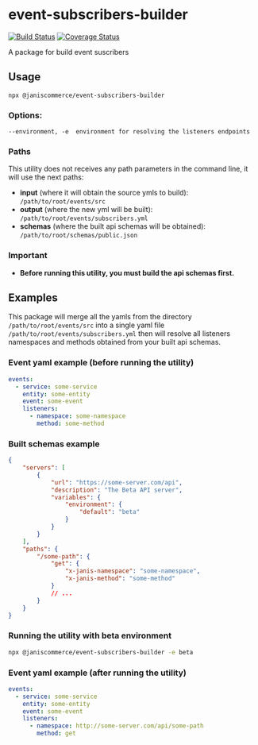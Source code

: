# event-subscribers-builder

[![Build Status](https://travis-ci.org/janis-commerce/event-subscribers-builder.svg?branch=master)](https://travis-ci.org/janis-commerce/event-subscribers-builder)
[![Coverage Status](https://coveralls.io/repos/github/janis-commerce/event-subscribers-builder/badge.svg?branch=master)](https://coveralls.io/github/janis-commerce/event-subscribers-builder?branch=master)

A package for build event suscribers

## Usage
```
npx @janiscommerce/event-subscribers-builder
```

### Options:
```
--environment, -e  environment for resolving the listeners endpoints
```

### Paths
This utility does not receives any path parameters in the command line, it will use the next paths:
- **input** (where it will obtain the source ymls to build): `/path/to/root/events/src`
- **output** (where the new yml will be built): `/path/to/root/events/subscribers.yml`
- **schemas** (where the built api schemas will be obtained): `/path/to/root/schemas/public.json`

### Important
- **Before running this utility, you must build the api schemas first.**

## Examples
This package will merge all the yamls from the directory `/path/to/root/events/src` into a single yaml file `/path/to/root/events/subscribers.yml` then will resolve all listeners namespaces and methods obtained from your built api schemas.

### Event yaml example (before running the utility)
```yaml
events:
  - service: some-service
    entity: some-entity
    event: some-event
    listeners:
      - namespace: some-namespace
        method: some-method
```

### Built schemas example
```json
{
	"servers": [
		{
			"url": "https://some-server.com/api",
			"description": "The Beta API server",
			"variables": {
				"environment": {
					"default": "beta"
				}
			}
		}
	],
	"paths": {
		"/some-path": {
			"get": {
				"x-janis-namespace": "some-namespace",
				"x-janis-method": "some-method"
			}
			// ...
		}
	}
}
```

### Running the utility with beta environment
```sh
npx @janiscommerce/event-subscribers-builder -e beta
```

### Event yaml example (after running the utility)
```yaml
events:
  - service: some-service
    entity: some-entity
    event: some-event
    listeners:
      - namespace: http://some-server.com/api/some-path
        method: get
```